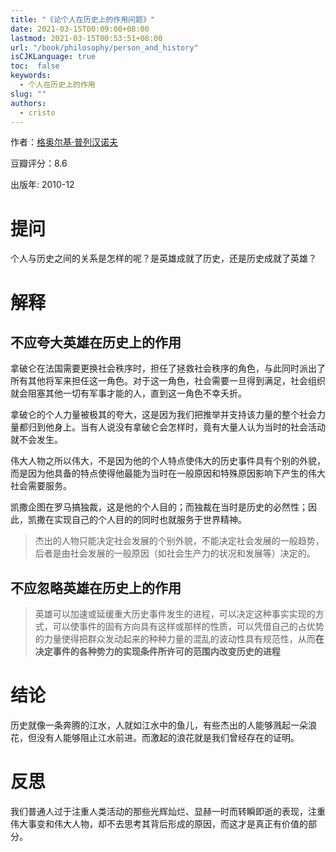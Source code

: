 ```yaml
---
title: "《论个人在历史上的作用问题》"
date: 2021-03-15T00:09:00+08:00
lastmod: 2021-03-15T00:53:51+08:00
url: "/book/philosophy/person_and_history"
isCJKLanguage: true
toc:  false
keywords:
  - 个人在历史上的作用
slug: ""
authors:
  - cristo
---
```


作者：[格奥尔基·普列汉诺夫](https://book.douban.com/author/4608674/)

豆瓣评分：8.6

出版年: 2010-12

# 提问

个人与历史之间的关系是怎样的呢？是英雄成就了历史，还是历史成就了英雄？

# 解释

## 不应夸大英雄在历史上的作用

拿破仑在法国需要更换社会秩序时，担任了拯救社会秩序的角色，与此同时派出了所有其他将军来担任这一角色。对于这一角色，社会需要一旦得到满足，社会组织就会阻塞其他一切有军事才能的人，直到这一角色不幸夭折。

拿破仑的个人力量被极其的夸大，这是因为我们把推举并支持该力量的整个社会力量都归到他身上。当有人说没有拿破仑会怎样时，竟有大量人认为当时的社会活动就不会发生。

伟大人物之所以伟大，不是因为他的个人特点使伟大的历史事件具有个别的外貌，而是因为他具备的特点使得他最能为当时在一般原因和特殊原因影响下产生的伟大社会需要服务。

凯撒企图在罗马搞独裁，这是他的个人目的；而独裁在当时是历史的必然性；因此，凯撒在实现自己的个人目的的同时也就服务于世界精神。

> 杰出的人物只能决定社会发展的个别外貌，不能决定社会发展的一般趋势，后者是由社会发展的一般原因（如社会生产力的状况和发展等）决定的。

## 不应忽略英雄在历史上的作用

> 英雄可以加速或延缓重大历史事件发生的进程，可以决定这种事实实现的方式，可以使事件的固有方向具有这样或那样的性质，可以凭借自己的占优势的力量使得把群众发动起来的种种力量的混乱的波动性具有规范性，从而**在决定事件的各种势力的实现条件所许可的范围内改变历史的进程**



# 结论

历史就像一条奔腾的江水，人就如江水中的鱼儿，有些杰出的人能够溅起一朵浪花，但没有人能够阻止江水前进。而激起的浪花就是我们曾经存在的证明。

# 反思

我们普通人过于注重人类活动的那些光辉灿烂、显赫一时而转瞬即逝的表现，注重伟大事变和伟大人物，却不去思考其背后形成的原因，而这才是真正有价值的部分。